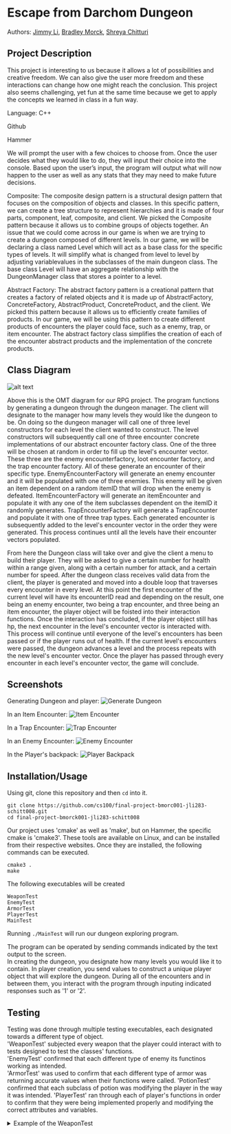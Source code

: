  # Escape from Darchom Dungeon
  Authors:  [Jimmy Li](https://github.com/jli283-hub), [Bradley Morck](https://github.com/football3o), [Shreya Chitturi](https://github.com/sc004)

## Project Description
This project is interesting to us because it allows a lot of possibilities and creative freedom. We can also give the user more freedom and these interactions can change how one
might reach the conclusion. This project also seems challenging, yet fun at the same time because we get to apply the concepts we learned in class in a fun way.

Language: C++

Github

Hammer

We will prompt the user with a few choices to choose from. Once the user decides what they would like to do, they will input their choice into the console. Based upon
the user’s input, the program will output what will now happen to the user as well as any stats that they may need to make future decisions.

Composite: The composite design pattern is a structural design pattern that focuses on the composition of objects and classes. In this specific pattern, we can create a tree
structure to represent hierarchies and it is made of four parts, component, leaf, composite, and client. We picked the Composite pattern because it allows us to combine groups
of objects together. An issue that we could come across in our game is when we are trying to create a dungeon composed of different levels. In our game, we will be declaring a
class named Level which will act as a base class for the specific types of levels. It will simplify what is changed from level to level by adjusting variablevalues in the
subclasses of the main dungeon class. The base class Level will have an aggregate relationship with the DungeonManager class that stores a pointer to a level. 

Abstract Factory: The abstract factory pattern is a creational pattern that creates a factory of related objects and it is made up of AbstractFactory, ConcreteFactory,
AbstractProduct, ConcreteProduct, and the client. We picked this pattern because it allows us to efficiently create families of products. In our game, we will be using this 
pattern to create different products of encounters the player could face, such as a enemy, trap, or item encounter. The abstract factory class simplifies the creation of each of
the encounter abstract products and the implementation of the concrete products.



## Class Diagram
![alt text](https://github.com/cs100/final-project-bmorc001-jli283-schitt008/blob/master/Design%20Document.png)

Above this is the OMT diagram for our RPG project.  The program functions by generating a dungeon through the dungeon manager.  The client will designate to the manager how many levels they would like the dungeon to be.  On doing so the dungeon manager will call one of three level constructors for each level the client wanted to construct.  The level constructors will subsequently call one of three encounter concrete implementations of our abstract encounter factory class.  One of the three will be chosen at random in order to fill up the level's encounter vector.  These three are the enemy encounterfactory, loot encounter factory, and the trap encounter factory.  All of these generate an encounter of their specific type.  EnemyEncounterFactory will generate an enemy encounter and it will be populated with one of three enemies.  This enemy will be given an item dependent on a random itemID that will drop when the enemy is defeated.  ItemEncounterFactory will generate an itemEncounter and populate it with any one of the item subclasses dependent on the itemID it randomly generates.  TrapEncounterFactory will generate a TrapEncounter and populate it with one of three trap types.  Each generated encounter is subsequently added to the level's encounter vector in the order they were generated.  This process continues until all the levels have their encounter vectors populated.

From here the Dungeon class will take over and give the client a menu to build their player.  They will be asked to give a certain number for health within a range given, along with a certain number for attack, and a certain number for speed.  After the dungeon class receives valid data from the client, the player is generated and moved into a double loop that traverses every encounter in every level.  At this point the first encounter of the current level will have its encounterID read and depending on the result, one being an enemy encounter, two being a trap encounter, and three being an item encounter, the player object will be foisted into their interaction functions.  Once the interaction has concluded, if the player object still has hp, the next encounter in the level's encounter vector is interacted with.  This process will continue until everyone of the level's encounters has been passed or if the player runs out of health.  If the current level's encounters were passed, the dungeon advances a level and the process repeats with the new level's encounter vector.  Once the player has passed through every encounter in each level's encounter vector, the game will conclude.
 
 ## Screenshots
 Generating Dungeon and player:
 ![Generate Dungeon](https://github.com/cs100/final-project-bmorc001-jli283-schitt008/blob/master/Generate.png)
 
 In an Item Encounter:
 ![Item Encounter](https://github.com/cs100/final-project-bmorc001-jli283-schitt008/blob/master/ItemEncounter.png)
 
 In a Trap Encounter:
 ![Trap Encounter](https://github.com/cs100/final-project-bmorc001-jli283-schitt008/blob/master/TrapEncounter.png)
 
 In an Enemy Encounter:
 ![Enemy Encounter](https://github.com/cs100/final-project-bmorc001-jli283-schitt008/blob/master/EnemyEncounter.png)
 
 In the Player's backpack:
 ![Player Backpack](https://github.com/cs100/final-project-bmorc001-jli283-schitt008/blob/master/Backpack.png)
 
 ## Installation/Usage
 Using git, clone this repository and then `cd` into it.
 
```
git clone https://github.com/cs100/final-project-bmorc001-jli283-schitt008.git
cd final-project-bmorck001-jli283-schitt008
```

Our project uses 'cmake' as well as 'make', but on Hammer, the specific cmake is 'cmake3'.  These tools are available on Linux, and can be installed from their respective websites.  Once they are installed, the following commands can be executed.

```
cmake3 .
make
```

The following executables will be created

```
WeaponTest
EnemyTest
ArmorTest
PlayerTest
MainTest
```

Running `./MainTest` will run our dungeon exploring program.

The program can be operated by sending commands indicated by the text output to the screen.  
In creating the dungeon, you designate how many levels you would like it to contain.
In player creation, you send values to construct a unique player object that will explore the dungeon.
During all of the encounters and in between them, you interact with the program through inputing indicated responses such as '1' or '2'.

 ## Testing
 Testing was done through multiple testing executables, each designated towards a different type of object.  
 'WeaponTest' subjected every weapon that the player could interact with to tests designed to test the classes' functions.  
 'EnemyTest' confirmed that each different type of enemy its functinos working as intended.  
 'ArmorTest' was used to confirm that each different type of armor was returning accurate values when their functions were called.
 'PotionTest' confirmed that each subclass of potion was modifying the player in the way it was intended.
 'PlayerTest' ran through each of player's functions in order to confirm that they were being implemented properly and modifying the correct attributes and variables.
 
 <details><summary>Example of the WeaponTest</summary>
 <p>
  ```
  
[bmorc001@hammer final-project-bmorc001-jli283-schitt008]$ ./WeaponTest
[==========] Running 16 tests from 4 test suites.
[----------] Global test environment set-up.
[----------] 4 tests from SwordTest
[ RUN      ] SwordTest.Constructor
[       OK ] SwordTest.Constructor (0 ms)
[ RUN      ] SwordTest.advPointTest
[       OK ] SwordTest.advPointTest (0 ms)
[ RUN      ] SwordTest.DurabilityTest
[       OK ] SwordTest.DurabilityTest (0 ms)
[ RUN      ] SwordTest.NameTest
[       OK ] SwordTest.NameTest (0 ms)
[----------] 4 tests from SwordTest (0 ms total)

[----------] 4 tests from SpearTest
[ RUN      ] SpearTest.Constructor
[       OK ] SpearTest.Constructor (0 ms)
[ RUN      ] SpearTest.advPointTest
[       OK ] SpearTest.advPointTest (0 ms)
[ RUN      ] SpearTest.DurabilityTest
[       OK ] SpearTest.DurabilityTest (0 ms)
[ RUN      ] SpearTest.NameTest
[       OK ] SpearTest.NameTest (0 ms)
[----------] 4 tests from SpearTest (0 ms total)

[----------] 4 tests from BowTest
[ RUN      ] BowTest.Constructor
[       OK ] BowTest.Constructor (0 ms)
[ RUN      ] BowTest.advPointTest
[       OK ] BowTest.advPointTest (0 ms)
[ RUN      ] BowTest.DurabilityTest
[       OK ] BowTest.DurabilityTest (0 ms)
[ RUN      ] BowTest.NameTest
[       OK ] BowTest.NameTest (0 ms)
[----------] 4 tests from BowTest (0 ms total)

[----------] 4 tests from ShieldTest
[ RUN      ] ShieldTest.Constructor
[       OK ] ShieldTest.Constructor (0 ms)
[ RUN      ] ShieldTest.advPointTest
[       OK ] ShieldTest.advPointTest (0 ms)
[ RUN      ] ShieldTest.DurabilityTest
[       OK ] ShieldTest.DurabilityTest (0 ms)
[ RUN      ] ShieldTest.NameTest
[       OK ] ShieldTest.NameTest (0 ms)
[----------] 4 tests from ShieldTest (0 ms total)

[----------] Global test environment tear-down
[==========] 16 tests from 4 test suites ran. (1 ms total)
[  PASSED  ] 16 tests.
```
